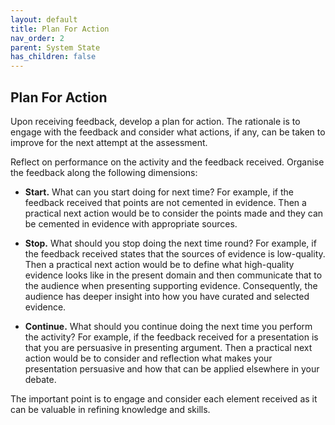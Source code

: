 ```yaml
---
layout: default
title: Plan For Action
nav_order: 2
parent: System State
has_children: false
---
```


## Plan For Action

Upon receiving feedback, develop a plan for action. The rationale is to engage with the feedback and consider what actions, if any, can be taken to improve for the next attempt at the assessment.

Reflect on performance on the activity and the feedback received. Organise the feedback along the following dimensions:

* **Start.** What can you start doing for next time? For example, if the feedback received that points are not cemented in evidence. Then a practical next action would be to consider the points made and they can be cemented in evidence with appropriate sources.

* **Stop.** What should you stop doing the next time round? For example, if the feedback received states that the sources of evidence is low-quality. Then a practical next action would be to define what high-quality evidence looks like in the present domain and then communicate that to the audience when presenting supporting evidence. Consequently, the audience has deeper insight into how you have curated and selected evidence.

* **Continue.**  What should you continue doing the next time you perform the activity? For example, if the feedback received for a presentation is that you are persuasive in presenting argument. Then a practical next action would be to consider and reflection what makes your presentation persuasive and how that can be applied elsewhere in your debate.

The important point is to engage and consider each element received as it can be valuable in refining knowledge and skills.
